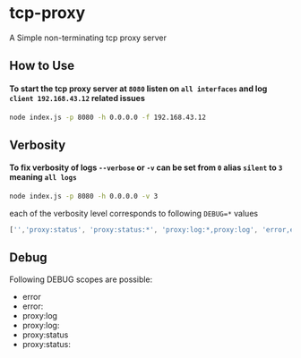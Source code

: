 # tcp-proxy
A Simple non-terminating tcp proxy server

## How to Use

#### To start the tcp proxy server at `8080` listen on `all interfaces` and log  `client 192.168.43.12` related issues 
```sh
node index.js -p 8080 -h 0.0.0.0 -f 192.168.43.12
```

## Verbosity

#### To fix verbosity of logs `--verbose` or `-v` can be set from `0` alias `silent` to `3` meaning `all logs`
```sh
node index.js -p 8080 -h 0.0.0.0 -v 3
```
each of the verbosity level corresponds to following `DEBUG=*` values
```javascript
['','proxy:status', 'proxy:status:*', 'proxy:log:*,proxy:log', 'error,error:*']
```
## Debug
Following DEBUG scopes are possible:

- error
- error:<client address>
- proxy:log
- proxy:log:<client address>
- proxy:status
- proxy:status:<client address>

